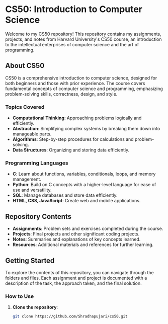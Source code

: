 # CS50: Introduction to Computer Science

Welcome to my CS50 repository! This repository contains my assignments, projects, and notes from Harvard University's CS50 course, an introduction to the intellectual enterprises of computer science and the art of programming.

## About CS50

CS50 is a comprehensive introduction to computer science, designed for both beginners and those with prior experience. The course covers fundamental concepts of computer science and programming, emphasizing problem-solving skills, correctness, design, and style.

### Topics Covered

- **Computational Thinking**: Approaching problems logically and efficiently.
- **Abstraction**: Simplifying complex systems by breaking them down into manageable parts.
- **Algorithms**: Step-by-step procedures for calculations and problem-solving.
- **Data Structures**: Organizing and storing data efficiently.

### Programming Languages

- **C**: Learn about functions, variables, conditionals, loops, and memory management.
- **Python**: Build on C concepts with a higher-level language for ease of use and versatility.
- **SQL**: Manage databases and store data efficiently.
- **HTML, CSS, JavaScript**: Create web and mobile applications.

## Repository Contents

- **Assignments**: Problem sets and exercises completed during the course.
- **Projects**: Final projects and other significant coding projects.
- **Notes**: Summaries and explanations of key concepts learned.
- **Resources**: Additional materials and references for further learning.

## Getting Started

To explore the contents of this repository, you can navigate through the folders and files. Each assignment and project is documented with a description of the task, the approach taken, and the final solution.

### How to Use

1. **Clone the repository**:
   ```sh
   git clone https://github.com/Shradhapujari/cs50.git
